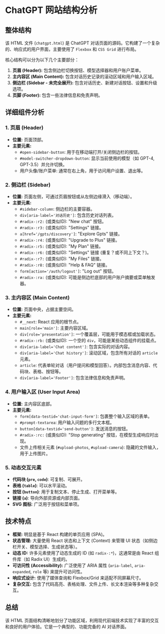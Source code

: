 # ChatGPT 网站结构分析

## 整体结构

该 HTML 文件 (`chatgpt.html`) 是 ChatGPT 对话页面的源码。它构建了一个复杂的、响应式的用户界面，主要使用了 `Flexbox` 和 `CSS Grid` 进行布局。

核心结构可以分为以下几个主要部分：
1.  **页眉 (Header):** 包含侧边栏切换按钮、模型选择器和用户账户菜单。
2.  **主内容区 (Main Content):** 包含对话历史记录的滚动区域和用户输入区域。
3.  **侧边栏 (Sidebar - 未完全展开):** 包含对话历史、新建对话按钮、设置和升级选项。
4.  **页脚 (Footer):** 包含一些法律信息和免责声明。

## 详细组件分析

### 1. 页眉 (Header)
-   **位置:** 页面顶部。
-   **主要元素:**
    -   `#open-sidebar-button`: 用于在移动端打开/关闭侧边栏的按钮。
    -   `#model-switcher-dropdown-button`: 显示当前使用的模型（如 GPT-4, GPT-3.5）并允许切换。
    -   用户头像/账户菜单: 通常在右上角，用于访问用户设置、退出等。

### 2. 侧边栏 (Sidebar)
-   **位置:** 页面左侧，可通过页眉按钮或从左侧边缘滑入（移动端）。
-   **主要元素:**
    -   `#sidebar-column`: 侧边栏的主要容器。
    -   `div[aria-label='对话历史']`: 包含历史对话列表。
    -   `#radix-:r2:` (或类似ID): "New chat" 按钮。
    -   `#radix-:r3:` (或类似ID): "Settings" 链接。
    -   `a[href='/gpts/discovery']`: "Explore Gpts" 链接。
    -   `#radix-:r4:` (或类似ID): "Upgrade to Plus" 链接。
    -   `#radix-:r5:` (或类似ID): "My Plan" 链接。
    -   `#radix-:r6:` (或类似ID): "Settings" 链接 (重复？或不同上下文？)。
    -   `#radix-:r7:` (或类似ID): "My Files" 链接。
    -   `#radix-:r8:` (或类似ID): "Help & FAQ" 链接。
    -   `form[action='/auth/logout']`: "Log out" 按钮。
    -   `#radix-:ra:` (或类似ID): 可能是侧边栏底部的用户账户摘要或菜单触发器。

### 3. 主内容区 (Main Content)
-   **位置:** 页面中央，占据主要空间。
-   **主要元素:**
    -   `#__next`: React 应用的根节点。
    -   `main[role='main']`: 主要内容区域。
    -   `div[role='presentation']`: 一个覆盖层，可能用于模态框或加载状态。
    -   `#radix-:rb:` (或类似ID): 一个空的 `div`，可能是某些动态组件的挂载点。
    -   `div[aria-label='Chat content']`: 包含实际的对话内容。
    -   `div[aria-label='Chat history']`: 滚动区域，包含所有对话的 `article` 元素。
    -   `article`: 代表单轮对话（用户提问和模型回答）。内部包含消息内容、代码块、表格、按钮等。
    -   `div[aria-label='Footer']`: 包含法律信息和免责声明。

### 4. 用户输入区 (User Input Area)
-   **位置:** 主内容区底部。
-   **主要元素:**
    -   `form[data-testid='chat-input-form']`: 包裹整个输入区域的表单。
    -   `#prompt-textarea`: 用户输入问题的多行文本框。
    -   `button[data-testid='send-button']`: 发送消息的按钮。
    -   `#radix-:rc:` (或类似ID): "Stop generating" 按钮，在模型生成响应时出现。
    -   文件上传相关元素 (`#upload-photos`, `#upload-camera`): 隐藏的文件输入，用于上传图片。

### 5. 动态交互元素
-   **代码块 (`pre`, `code`)**: 可复制、可展开。
-   **表格 (`table`)**: 可以水平滚动。
-   **按钮 (`button`)**: 用于复制文本、停止生成、打开菜单等。
-   **链接 (`a`)**: 导向外部资源或内部页面。
-   **SVG 图标**: 广泛用于按钮和菜单项。

## 技术特点

-   **框架:** 明显是基于 React 构建的单页应用 (SPA)。
-   **状态管理:** 大量使用 React 状态和上下文 (Context) 来管理 UI 状态（如侧边栏开关、模型选择、生成状态等）。
-   **动态 ID:** 许多元素使用了动态生成的 ID (如 `radix-:*`)，这通常是由 React 组件库（如 Radix UI）生成的。
-   **可访问性 (Accessibility):** 广泛使用了 ARIA 属性 (`aria-label`, `aria-expanded`, `role` 等) 来提升可访问性。
-   **响应式设计:** 使用了媒体查询和 Flexbox/Grid 来适配不同屏幕尺寸。
-   **复杂交互:** 包含了代码高亮、表格处理、文件上传、长文本渲染等多种复杂交互。

## 总结

该 HTML 页面结构清晰地划分了功能区域，利用现代前端技术实现了丰富的交互和良好的用户体验。它是一个典型的、功能完备的 AI 对话界面。